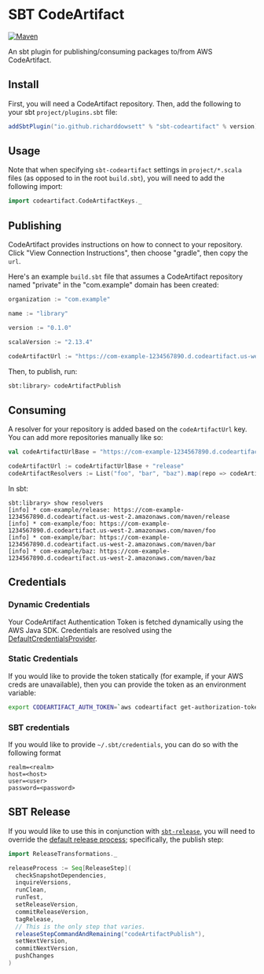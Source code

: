 # SBT CodeArtifact

[![Maven][maven]][mavenlink]

[maven]: https://maven-badges.herokuapp.com/maven-central/io.github.richarddowsett/sbt-codeartifact/badge.svg?kill_cache=1&color=blue&style=for-the-badge
[mavenlink]: https://search.maven.org/search?q=g:io.github.richarddowsett%20AND%20a:sbt-codeartifact

An sbt plugin for publishing/consuming packages to/from AWS CodeArtifact.

## Install

First, you will need a CodeArtifact repository. Then, add the following to your sbt `project/plugins.sbt` file:

```scala
addSbtPlugin("io.github.richarddowsett" % "sbt-codeartifact" % version)
```

## Usage

Note that when specifying `sbt-codeartifact` settings in `project/*.scala` files (as opposed to in the root `build.sbt`), you will need to add the following import:

```scala
import codeartifact.CodeArtifactKeys._
```

## Publishing

CodeArtifact provides instructions on how to connect to your repository. Click "View Connection Instructions", then choose "gradle", then copy the `url`.

Here's an example `build.sbt` file that assumes a CodeArtifact repository named "private" in the "com.example" domain has been created:

```scala
organization := "com.example"

name := "library"

version := "0.1.0"

scalaVersion := "2.13.4"

codeArtifactUrl := "https://com-example-1234567890.d.codeartifact.us-west-2.amazonaws.com/maven/private"
```

Then, to publish, run:

```bash
sbt:library> codeArtifactPublish
```

## Consuming

A resolver for your repository is added based on the `codeArtifactUrl` key. You can add more repositories manually like so:

```scala
val codeArtifactUrlBase = "https://com-example-1234567890.d.codeartifact.us-west-2.amazonaws.com/maven/"

codeArtifactUrl := codeArtifactUrlBase + "release"
codeArtifactResolvers := List("foo", "bar", "baz").map(repo => codeArtifactUrlBase + repo)
```

In sbt:

```plaintext
sbt:library> show resolvers
[info] * com-example/release: https://com-example-1234567890.d.codeartifact.us-west-2.amazonaws.com/maven/release
[info] * com-example/foo: https://com-example-1234567890.d.codeartifact.us-west-2.amazonaws.com/maven/foo
[info] * com-example/bar: https://com-example-1234567890.d.codeartifact.us-west-2.amazonaws.com/maven/bar
[info] * com-example/baz: https://com-example-1234567890.d.codeartifact.us-west-2.amazonaws.com/maven/baz
```

## Credentials

### Dynamic Credentials
Your CodeArtifact Authentication Token is fetched dynamically using the AWS Java SDK. Credentials are resolved using the [DefaultCredentialsProvider](https://sdk.amazonaws.com/java/api/latest/software/amazon/awssdk/auth/credentials/DefaultCredentialsProvider.html).

### Static Credentials
If you would like to provide the token statically (for example, if your AWS creds are unavailable), then you can provide the token as an environment variable:

```bash
export CODEARTIFACT_AUTH_TOKEN=`aws codeartifact get-authorization-token --domain domain-name --domain-owner domain-owner-id --query authorizationToken --output text --profile profile-name`
```

### SBT credentials
If you would like to provide `~/.sbt/credentials`, you can do so with the following format

```
realm=<realm>
host=<host>
user=<user>
password=<password>
```



## SBT Release

If you would like to use this in conjunction with [`sbt-release`](https://github.com/sbt/sbt-release), you will need to override the [default release process](https://github.com/sbt/sbt-release#can-we-finally-customize-that-release-process-please); specifically, the publish step:

```scala
import ReleaseTransformations._

releaseProcess := Seq[ReleaseStep](
  checkSnapshotDependencies,
  inquireVersions,
  runClean,
  runTest,
  setReleaseVersion,
  commitReleaseVersion,
  tagRelease,
  // This is the only step that varies.
  releaseStepCommandAndRemaining("codeArtifactPublish"),
  setNextVersion,
  commitNextVersion,
  pushChanges
)
```
